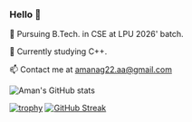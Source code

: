 ### Hello 👋

🔭 Pursuing B.Tech. in CSE at LPU 2026' batch.

🌱 Currently studying C++.

📫 Contact me at amanag22.aa@gmail.com

![Aman's GitHub stats](https://github-readme-stats.vercel.app/api?username=Aman-Agrawal-22&show_icons=true&theme=radical)

[![trophy](https://github-profile-trophy.vercel.app/?username=ryo-ma&theme=onedark)](https://github.com/ryo-ma/github-profile-trophy)
[![GitHub Streak](http://github-readme-streak-stats.herokuapp.com?user=Aman-Agrawal-22&theme=dark)](https://git.io/streak-stats)

